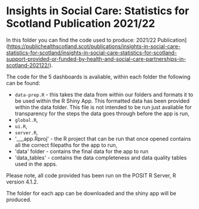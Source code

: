 # Insights in Social Care: Statistics for Scotland Publication 2021/22

In this folder you can find the code used to produce: 2021/22 Publication](https://publichealthscotland.scot/publications/insights-in-social-care-statistics-for-scotland/insights-in-social-care-statistics-for-scotland-support-provided-or-funded-by-health-and-social-care-partnerships-in-scotland-202122/).

The code for the 5 dashboards is avaliable, within each folder the following can be found:
- `data-prep.R` - this takes the data from within our folders and formats it to be used within the R Shiny App. This formatted data has been provided within the data folder. This file is not intended to be run just avaliable for transparency for the steps the data goes through before the app is run,
- `global.R`,
- `ui.R`,
- `server.R`,
- '___app.Rproj' - the R project that can be run that once opened contains all the correct filepaths for the app to run,
- 'data' folder - contains the final data for the app to run
- 'data_tables' - contains the data completeness and data quality tables used in the apps.


Please note, all code provided has been run on the POSIT R Server, R version 4.1.2. 


The folder for each app can be downloaded and the shiny app will be produced.

